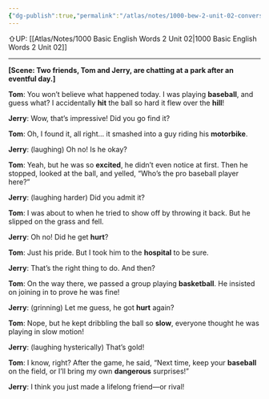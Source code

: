 ```yaml
---
{"dg-publish":true,"permalink":"/atlas/notes/1000-bew-2-unit-02-conversation/","noteIcon":""}
---
```


⇧UP: [[Atlas/Notes/1000 Basic English Words 2 Unit 02\|1000 Basic English Words 2 Unit 02]]

---

**[Scene: Two friends, Tom and Jerry, are chatting at a park after an eventful day.]**

**Tom**: You won’t believe what happened today. I was playing **baseball**, and guess what? I accidentally **hit** the ball so hard it flew over the **hill**!

**Jerry**: Wow, that’s impressive! Did you go find it?

**Tom**: Oh, I found it, all right... it smashed into a guy riding his **motorbike**.

**Jerry**: (laughing) Oh no! Is he okay?

**Tom**: Yeah, but he was so **excited**, he didn’t even notice at first. Then he stopped, looked at the ball, and yelled, “Who’s the pro baseball player here?”

**Jerry**: (laughing harder) Did you admit it?

**Tom**: I was about to when he tried to show off by throwing it back. But he slipped on the grass and fell.

**Jerry**: Oh no! Did he get **hurt**?

**Tom**: Just his pride. But I took him to the **hospital** to be sure.

**Jerry**: That’s the right thing to do. And then?

**Tom**: On the way there, we passed a group playing **basketball**. He insisted on joining in to prove he was fine!

**Jerry**: (grinning) Let me guess, he got **hurt** again?

**Tom**: Nope, but he kept dribbling the ball so **slow**, everyone thought he was playing in slow motion!

**Jerry**: (laughing hysterically) That’s gold!

**Tom**: I know, right? After the game, he said, “Next time, keep your **baseball** on the field, or I’ll bring my own **dangerous** surprises!”

**Jerry**: I think you just made a lifelong friend—or rival!

